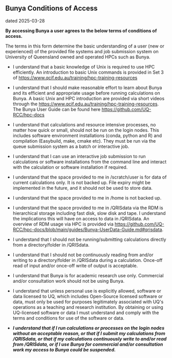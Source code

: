 ## Bunya Conditions of Access
dated 2025-03-28 

**By accessing Bunya a user agrees to the below terms of conditions of access.**

The terms in this form determine the basic understanding of a user (new or experienced) of the provided file systems and job submission system on University of Queensland owned and operated HPCs such as Bunya. 

* I understand that a basic knowledge of Unix is required to use HPC efficiently. An introduction to basic Unix commands is provided in Set 3 of https://www.qcif.edu.au/training/hpc-training-resources 

* I understand that I should make reasonable effort to learn about Bunya and its efficient and appropriate usage before running calculations on Bunya. A basic Unix and HPC introduction are provided via short videos through the https://www.qcif.edu.au/training/hpc-training-resources. The Bunya User Guide can be found here https://github.com/UQ-RCC/hpc-docs 

* I understand that calculations and resource intensive processes, no matter how quick or small, should not be run on the login nodes. This includes software environment installations (conda, python and R) and compilation (Easybuild, make, cmake etc). They must be run via the queue submission system as a batch or interactive job. 

* I understand that I can use an interactive job submission to run calculations or software installations from the command line and interact with the calculation or software installation if required. 

* I understand that the space provided to me in /scratch/user is for data of current calculations only. It is not backed up. File expiry might be implemented in the future, and it should not be used to store data. 

* I understand that the space provided to me in /home is not backed up. 

* I understand that the space provided to me in /QRISdata via the RDM is hierarchical storage including fast disk, slow disk and tape. I understand the implications this will have on access to data in /QRISdata. An overview of RDM usage via HPC is provided via https://github.com/UQ-RCC/hpc-docs/blob/main/guides/Bunya-UserData-Guide.md#qrisdata. 

* I understand that I should not be running/submitting calculations directly from a directory/folder in /QRISdata. 

* I understand that I should not be continuously reading from and/or writing to a directory/folder in /QRISdata during a calculation. Once-off read of input and/or once-off write of output is acceptable. 

* I understand that Bunya is for academic research use only. Commercial and/or consultation work should not be using Bunya.

* I understand that unless personal use is explicitly allowed, software or data licensed to UQ, which includes Open-Source licensed software or data, must only be used for purposes legitimately associated with UQ's operations as a teaching and research institution. By obtaining or using UQ-licensed software or data I must understand and comply with the terms and conditions for use of the software or data. 

* ***I understand that if I run calculations or processes on the login nodes without an acceptable reason, or that if I submit my calculations from /QRISdata, or that if my calculations continuously write to and/or read from /QRISdata, or if I use Bunya for commercial and/or consultation work my access to Bunya could be suspended.*** 
